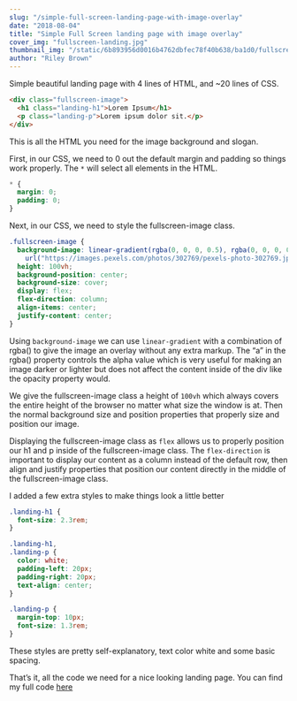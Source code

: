 ```yaml
---
slug: "/simple-full-screen-landing-page-with-image-overlay"
date: "2018-08-04"
title: "Simple Full Screen landing page with image overlay"
cover_img: "fullscreen-landing.jpg"
thumbnail_img: "/static/6b893956d0016b4762dbfec78f40b638/ba1d0/fullscreen-landing.jpg"
author: "Riley Brown"
---
```


Simple beautiful landing page with 4 lines of HTML, and ~20 lines of CSS.

```html
<div class="fullscreen-image">
  <h1 class="landing-h1">Lorem Ipsum</h1>
  <p class="landing-p">Lorem ipsum dolor sit.</p>
</div>
```

This is all the HTML you need for the image background and slogan.

First, in our CSS, we need to 0 out the default margin and padding so things work properly. The `*` will select all elements in the HTML.

```css
* {
  margin: 0;
  padding: 0;
}
```

Next, in our CSS, we need to style the fullscreen-image class.

```css
.fullscreen-image {
  background-image: linear-gradient(rgba(0, 0, 0, 0.5), rgba(0, 0, 0, 0.5)),
    url("https://images.pexels.com/photos/302769/pexels-photo-302769.jpeg?cs=srgb&dl=architecture-building-business-302769.jpg&fm=jpg");
  height: 100vh;
  background-position: center;
  background-size: cover;
  display: flex;
  flex-direction: column;
  align-items: center;
  justify-content: center;
}
```

Using `background-image` we can use `linear-gradient` with a combination of rgba() to give the image an overlay without any extra markup. The “a” in the rgba() property controls the alpha value which is very useful for making an image darker or lighter but does not affect the content inside of the div like the opacity property would.

We give the fullscreen-image class a height of `100vh` which always covers the entire height of the browser no matter what size the window is at. Then the normal background size and position properties that properly size and position our image.

Displaying the fullscreen-image class as `flex` allows us to properly position our h1 and p inside of the fullscreen-image class. The `flex-direction` is important to display our content as a column instead of the default row, then align and justify properties that position our content directly in the middle of the fullscreen-image class.

I added a few extra styles to make things look a little better

```css
.landing-h1 {
  font-size: 2.3rem;
}

.landing-h1,
.landing-p {
  color: white;
  padding-left: 20px;
  padding-right: 20px;
  text-align: center;
}

.landing-p {
  margin-top: 10px;
  font-size: 1.3rem;
}
```

These styles are pretty self-explanatory, text color white and some basic spacing.

That’s it, all the code we need for a nice looking landing page. You can find my full code <a href="https://codepen.io/RileyB/pen/LBXWgd" target="_blank">here</a>
